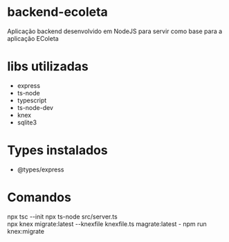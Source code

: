 # backend-ecoleta
Aplicação backend desenvolvido em NodeJS para servir como base para a aplicação EColeta

# libs utilizadas
- express
- ts-node
- typescript
- ts-node-dev
- knex
- sqlite3

# Types instalados
- @types/express

# Comandos
npx tsc --init
npx ts-node src/server.ts   
npx knex migrate:latest --knexfile knexfile.ts magrate:latest
    - npm run knex:migrate